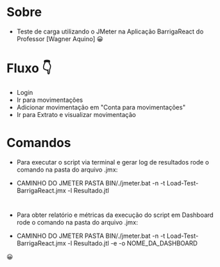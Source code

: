 # Sobre
- Teste de carga utilizando o JMeter na Aplicação BarrigaReact do Professor [Wagner Aquino] 😀

# Fluxo 👇
- Login
- Ir para movimentações
- Adicionar movimentação em "Conta para movimentações"
- Ir para Extrato e visualizar movimentação

# Comandos
- Para executar o script via terminal e gerar log de resultados rode o comando na pasta do arquivo .jmx:

- CAMINHO DO JMETER PASTA BIN/./jmeter.bat -n -t Load-Test-BarrigaReact.jmx -l Resultado.jtl

#
- Para obter relatório e métricas da execução do script em Dashboard rode o comando na pasta do arquivo .jmx:

-  CAMINHO DO JMETER PASTA BIN/./jmeter.bat -n -t Load-Test-BarrigaReact.jmx -l Resultado.jtl -e -o NOME_DA_DASHBOARD

😀
